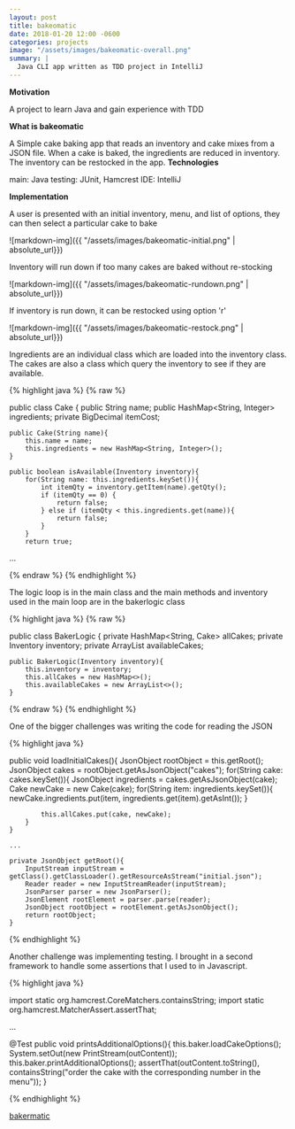 ```yaml
---
layout: post
title: bakeomatic
date: 2018-01-20 12:00 -0600
categories: projects
image: "/assets/images/bakeomatic-overall.png"
summary: | 
  Java CLI app written as TDD project in IntelliJ
---
```


**Motivation**

A project to learn Java and gain experience with TDD 

**What is bakeomatic**

A Simple cake baking app that reads an inventory and cake mixes from a JSON file. When a cake is baked, the ingredients are reduced in inventory. The inventory can be restocked in the app.
**Technologies**

main: Java 
testing: JUnit, Hamcrest
IDE: IntelliJ

**Implementation**

A user is presented with an initial inventory, menu, and list of options, they can then select a particular cake to bake

![markdown-img]({{ "/assets/images/bakeomatic-initial.png" | absolute_url}}) 

Inventory will run down if too many cakes are baked without re-stocking

![markdown-img]({{ "/assets/images/bakeomatic-rundown.png" | absolute_url}}) 

If inventory is run down, it can be restocked using option 'r'

![markdown-img]({{ "/assets/images/bakeomatic-restock.png" | absolute_url}}) 

Ingredients are an individual class which are loaded into the inventory class. The cakes are also a class which query the inventory to see if they are available. 

{% highlight java %}
{% raw %}

public class Cake {
    public String name;
    public HashMap<String, Integer> ingredients;
    private BigDecimal itemCost;

    public Cake(String name){
        this.name = name;
        this.ingredients = new HashMap<String, Integer>();
    }

    public boolean isAvailable(Inventory inventory){
        for(String name: this.ingredients.keySet()){
            int itemQty = inventory.getItem(name).getQty();
            if (itemQty == 0) {
                return false;
            } else if (itemQty < this.ingredients.get(name)){
                return false;
            }
        }
        return true;
...

{% endraw %}
{% endhighlight %}

The logic loop is in the main class and the main methods and inventory used in the main loop are in the bakerlogic class

{% highlight java %}
{% raw %}

public class BakerLogic {
    private HashMap<String, Cake> allCakes;
    private Inventory inventory;
    private ArrayList<Cake> availableCakes;

    public BakerLogic(Inventory inventory){
        this.inventory = inventory;
        this.allCakes = new HashMap<>();
        this.availableCakes = new ArrayList<>();
    }

{% endraw %}
{% endhighlight %}

One of the bigger challenges was writing the code for reading the JSON

{% highlight java %}

public void loadInitialCakes(){
        JsonObject rootObject = this.getRoot();
        JsonObject cakes = rootObject.getAsJsonObject("cakes");
        for(String cake: cakes.keySet()){
            JsonObject ingredients = cakes.getAsJsonObject(cake);
            Cake newCake = new Cake(cake);
            for(String item: ingredients.keySet()){
                newCake.ingredients.put(item, ingredients.get(item).getAsInt());
            }

            this.allCakes.put(cake, newCake);
        }
    }

    ...

    private JsonObject getRoot(){
        InputStream inputStream = getClass().getClassLoader().getResourceAsStream("initial.json");
        Reader reader = new InputStreamReader(inputStream);
        JsonParser parser = new JsonParser();
        JsonElement rootElement = parser.parse(reader);
        JsonObject rootObject = rootElement.getAsJsonObject();
        return rootObject;
    }

{% endhighlight %}

Another challenge was implementing testing. I brought in a second framework to handle some assertions that I used to in Javascript.

{% highlight java %}

import static org.hamcrest.CoreMatchers.containsString;
import static org.hamcrest.MatcherAssert.assertThat;

...

@Test
    public void printsAdditionalOptions(){
        this.baker.loadCakeOptions();
        System.setOut(new PrintStream(outContent));
        this.baker.printAdditionalOptions();
        assertThat(outContent.toString(), containsString("order the cake with the corresponding number in the menu"));
    }

{% endhighlight %}

<a href="https://github.com/ansachs/bakermatic" target="_blank">bakermatic</a>
